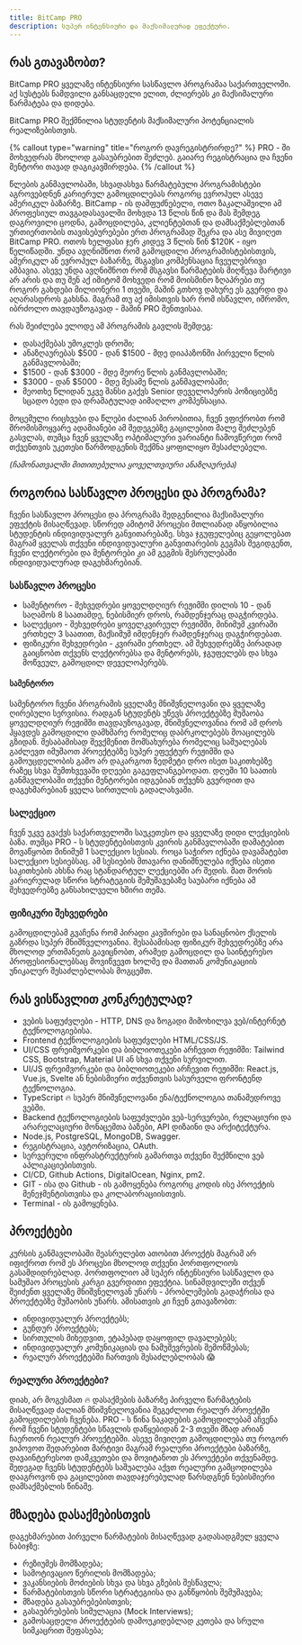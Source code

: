 ```yaml
---
title: BitCamp PRO
description: სუპერ ინტენსიური და მაქსიმალურად ეფექტური.
---
```

## რას გთავაზობთ?
BitCamp PRO ყველაზე ინტენსიური სასწავლო პროგრამაა საქართველოში. აქ სუსტებს ნამდვილი განსაცდელი ელით, ძლიერებს კი მაქსიმალური წარმატება და დიდება.

BitCamp PRO შექმნილია სტუდენტის მაქსიმალური პოტენციალის რეალიზებისთვის. 

{% callout type="warning" title="როგორ დავრეგისტრირდე?" %}
PRO - ში მოხვედრას მხოლოდ გასაუბრებით შეძლებ. გაიარე რეგისტრაცია და ჩვენი მენტორი თავად დაგიკავშირდება. 
{% /callout %}

წლების განმავლობაში, სხვადასხვა წარმატებული პროგრამისტები აგროვებდნენ კარიერულ გამოცდილებას როგორც ევროპულ ასევე ამერიკულ ბაზარზე. BitCamp - ის დამფუძნებელი, ოთო ზაკალაშვილი ამ პროფესიულ თავგადასავალში მოხვდა 13 წლის წინ და მას შემდეგ დაგროვილი ცოდნა, გამოცდილება, კლიენტებთან და დამსაქმებლებთან ურთიერთობის თავისებურებები ერთ პროგრამად შეკრა და ასე მივიღეთ BitCamp PRO. ოთოს ხელფასი ჯერ კიდევ 3 წლის წინ $120K - იყო წელიწადში. უნდა ავღნიშნოთ რომ გამოცდილი პროგრამისტებისთვის, ამერიკულ ან ევროპულ ბაზარზე, მსგავსი კომპენსაცია ჩვეულებრივი ამბავია. ასევე უნდა ავღნიშნოთ რომ მსგავსი წარმატების მიღწევა მარტივი არ არის და თუ შენ აქ იმიტომ მოხვედი რომ მოისმინო ზღაპრები თუ როგორ გახდები მილიონერი 1 თვეში, მაშინ გთხოვ დახურე ეს გვერდი და აღარასდროს გახსნა. მაგრამ თუ აქ იმისთვის ხარ რომ ისწავლო, იშრომო, იბრძოლო თავდაუზოგავად - მაშინ PRO შენთვისაა. 

რას შეიძლება ელოდე ამ პროგრამის გავლის შემდეგ:
- დასაქმებას უმოკლეს დროში;
- ანაზღაურებას $500 - დან $1500 - მდე დიაპაზონში პირველი წლის განმავლობაში;
- $1500 - დან $3000 - მდე მეორე წლის განმავლობაში;
- $3000 - დან $5000 - მდე მესამე წლის განმავლობაში;
- მეოთხე წლიდან უკვე შანსი გაქვს Senior დეველოპერის პოზიციებზე სცადო ბედი და დრამატულად აიმაღლო კომპენსაცია.

მოცემული რიცხვები და წლები ძალიან პირობითია, ჩვენ ვფიქრობთ რომ შრომისმოყვარე ადამიანები ამ შედეგებზე გაცილებით მალე შეძლებენ გასვლას, თუმცა ჩვენ ყველაზე ოპტიმალური ვარიანტი ჩამოვწერეთ რომ თქვენთვის უკეთესი წარმოდგენის შექმნა ყოფილიყო შესაძლებელი.

*(ჩამონათვალში მითითებულია ყოველთვიური ანაზღაურება)*

## როგორია სასწავლო პროცესი და პროგრამა?
ჩვენი სასწავლო პროცესი და პროგრამა შედგენილია მაქსიმალური ეფექტის მისაღწევად. სწორედ ამიტომ პროცესი მთლიანად აწყობილია სტუდენტის ინდივიდუალურ განვითარებაზე. სხვა ჯგუფელებიც გეყოლებათ მაგრამ ყველას თქვენი ინდივიდუალური განვითარების გეგმას შეგიდგენთ, ჩვენი ლექტორები და მენტორები კი ამ გეგმის შესრულებაში ინდივიდუალურად დაგეხმარებიან. 

### სასწავლო პროცესი
- სამენტორო - შეხვედრები ყოველდღიურ რეჟიმში დილის 10 - დან საღამოს 8 საათამდე, ნებისმიერ დროს, რამდენჯერაც დაგჭირდება.
- სალექციო - შეხვედრები ყოველკვირეულ რეჟიმში, მინიმუმ კვირაში ერთხელ 3 საათით, მაქსიმუმ იმდენჯერ რამდენჯერაც დაგჭირდებათ. 
- ფიზიკური შეხვედრები - კვირაში ერთხელ. ამ შეხვედრებზე პირადად გაიცნობთ თქვენს ლექტორებსა და მენტორებს, ჯგუფელებს და სხვა მოწვეულ, გამოცდილ დეველოპერებს.

#### სამენტორო
სამენტორო ჩვენი პროგრამის ყველაზე მნიშვნელოვანი და ყველაზე ღირებული სერვისია. რადგან სტუდენტს უწევს პროექტებზე მუშაობა ყოველდღიურ რეჟიმში თავდაუზოგავად, მნიშვნელოვანია რომ ამ დროს ჰყავდეს გამოცდილი დამხმარე რომელიც დაბრკოლებებს მოაცილებს გზიდან. შესაბამისად შევქმენით მომსახურება რომელიც საშუალებას გაძლევთ იმუშაოთ პროექტებზე სუპერ ეფექტურ რეჟიმში და გამოუცდელობის გამო არ დაკარგოთ ზედმეტი დრო ისეთ საკითხებზე რაზეც სხვა შემთხვევაში დღეები გაგეფლანგებოდათ. დღეში 10 საათის განმავლობაში თქვენი მენტორები იდგებიან თქვენს გვერდით და დაგეხმარებიან ყველა სირთულის გადალახვაში.

### სალექციო
ჩვენ უკვე გვაქვს საქართველოში საუკეთესო და ყველაზე დიდი ლექციების ბაზა. თუმცა PRO - ს სტუდენტებისთვის კვირის განმავლობაში დამატებით მოვაწყობთ მინიმუმ 1 სალექციო სესიას. როცა საჭირო იქნება დავამატებთ სალექციო სესიებსაც. ამ სესიების მთავარი დანიშნულება იქნება ისეთი საკითხების ახსნა რაც სტანდარტულ ლექციებში არ შედის. მათ შორის კარიერულად სწორი სტრატეგიის შემუშავებაზე საუბარი იქნება ამ შეხვედრებზე განსახილველი ხშირი თემა. 


### ფიზიკური შეხვედრები
გამოცდილებამ გვაჩენა რომ პირადი კავშირები და სანაცნობო ქსელის გაზრდა სუპერ მნიშნველოვანია. შესაბამისად ფიზიკურ შეხვედრებზე არა მხოლოდ ერთმანეთს გავიცნობთ, არამედ გამოცდილ და საინტერესო პროფესიონალებსაც მოვიწვევთ ხოლმე და მათთან კომუნიკაციის უნიკალურ შესაძლებლობას მოგცემთ.


## რას ვისწავლით კონკრეტულად?

- ვების საფუძვლები - HTTP, DNS და ზოგადი მიმოხილვა ვებ/ინტერნეტ ტექნოლოგიებისა.
- Frontend ტექნოლოგიების საფუძვლები HTML/CSS/JS.
- UI/CSS ფრეიმვორკები და ბიბლიოთეკები არჩევით რეჟიმში: Tailwind CSS, Bootstrap, Material UI ან სხვა თქვენი სურვილით.
- UI/JS ფრეიმვორკები და ბიბლიოთეკები არჩევით რეჟიმში: React.js, Vue.js, Svelte ან ნებისმიერი თქვენთვის სასურველი ფრონტენდ ტექნოლოგია. 
- TypeScript 🔥 სუპერ მნიშვნელოვანი ენა/ტექნოლოგია თანამედროვე ვებში.
- Backend ტექნოლოგიების საფუძვლები ვებ-სერვერები, რელაციური და არარელაციური მონაცემთა ბაზები, API დიზაინი და არქიტექტურა.
- Node.js, PostgreSQL, MongoDB, Swagger.
- რეგისტრაცია, ავტორიზაცია, OAuth.
- სერვერული ინფრასტრუქტურის გამართვა თქვენი შექმნილი ვებ აპლიკაციებისთვის.
- CI/CD, Github Actions, DigitalOcean, Nginx, pm2.
- GIT - ისა და Github - ის გამოყენება როგორც კოდის ისე პროექტის მენეჯმენტისთვისა და კოლაბორაციისთვის.
- Terminal - ის გამოყენება.

## პროექტები
კურსის განმავლობაში შეასრულებთ ათობით პროექტს მაგრამ არ იფიქროთ რომ ეს პროცესი მხოლოდ თქვენი პორთფოლიოს გასამდიდრებლად. პორთფოლიო ამ სუპერ ინტენსიური სასწავლო და სამუშაო პროცესის კარგი გვერდითი ეფექტია. სინამდვილეში თქვენ შეიძენთ ყველაზე მნიშვნელოვან უნარს - პრობლემების გადაჭრისა და პროექტებზე მუშაობის უნარს. ამისათვის კი ჩვენ გთავაზობთ:

- ინდივიდუალურ პროექტებს;
- გუნდურ პროექტებს;
- სირთულის მიხედვით, ეტაპებად დაყოფილ დავალებებს;
- ინდივიდუალურ კომუნიკაციას და ნამუშევრების შემოწმებას;
- რეალურ პროექტებში ჩართვის შესაძლებლობას 😱 

### რეალური პროექტები?
დიახ, არ მოგესმათ 🔥 
დასაქმების ბაზარზე პირველი წარმატების მისაღწევად ძალიან მნიშვნელოვანია შეგეძლოთ რეალურ პროექტში გამოცდილების ჩვენება. PRO - ს წინა ნაკადების გამოცდილებამ აჩვენა რომ ჩვენი სტუდენტები სწავლის დაწყებიდან 2-3 თვეში მზად არიან ჩაერთონ რეალურ პროექტებში. ასევე მივიღეთ გამოცდილება თუ როგორ ვიპოვოთ შედარებით მარტივი მაგრამ რეალური პროექტები ბაზარზე, დავაინტერესოთ დამკვეთები და მოვიტანოთ ეს პროექტები თქვენამდე. შედეგად ჩვენს სტუდენტებს საშუალება აქვთ რეალური გამცოდილება დააგროვონ და გაცილებით თავდაჯერებულად წარსდგნენ ნებისმიერი დამსაქმებლის წინაშე.


## მზადება დასაქმებისთვის
დაგეხმარებით პირველი წარმატების მისაღწევად გადასადგმელ ყველა ნაბიჯზე:
- რეზიუმეს მომზადება;
- სამოტივაციო წერილის მომზადება;
- ვაკანსიების მოძიების სხვა და სხვა გზების შესწავლა;
- წარმატებისთვის სწორი სტრატეგიისა და განწყობის შემუშავება;
- მზადება გასაუბრებებისთვის;
- გასაუბრებების სიმულაცია (Mock Interviews);
- გამოსაცდელი პროექტების დამოუკიდებლად კეთება და სრული სიმკაცრით შეფასება;